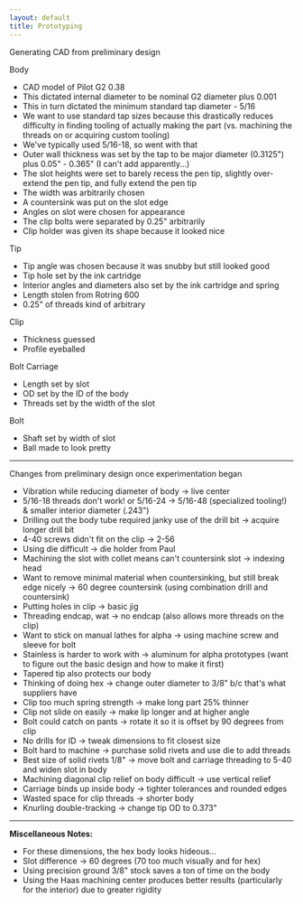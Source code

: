 ```yaml
---
layout: default
title: Prototyping
---
```


Generating CAD from preliminary design 

Body 

- CAD model of Pilot G2 0.38 
- This dictated internal diameter to be nominal G2 diameter plus 0.001 
- This in turn dictated the minimum standard tap diameter - 5/16 
- We want to use standard tap sizes because this drastically reduces difficulty in finding tooling of actually making the part (vs. machining the threads on or acquiring custom tooling) 
- We've typically used 5/16-18, so went with that 
- Outer wall thickness was set by the tap to be major diameter (0.3125") plus 0.05" - 0.365" (I can't add apparently...) 
- The slot heights were set to barely recess the pen tip, slightly over-extend the pen tip, and fully extend the pen tip
- The width was arbitrarily chosen 
- A countersink was put on the slot edge 
- Angles on slot were chosen for appearance 
- The clip bolts were separated by 0.25" arbitrarily 
- Clip holder was given its shape because it looked nice 

Tip 

- Tip angle was chosen because it was snubby but still looked good 
- Tip hole set by the ink cartridge 
- Interior angles and diameters also set by the ink cartridge and spring 
- Length stolen from Rotring 600 
- 0.25" of threads kind of arbitrary 

Clip 

- Thickness guessed 
- Profile eyeballed 

Bolt Carriage 

- Length set by slot 
- OD set by the ID of the body 
- Threads set by the width of the slot 

Bolt 

- Shaft set by width of slot 
- Ball made to look pretty 

* * *

Changes from preliminary design once experimentation began

- Vibration while reducing diameter of body -\> live center 
- 5/16-18 threads don't work! or 5/16-24 -\> 5/16-48 (specialized tooling!) & smaller interior diameter (.243") 
- Drilling out the body tube required janky use of the drill bit -\> acquire longer drill bit 
- 4-40 screws didn't fit on the clip -\> 2-56 
- Using die difficult -\> die holder from Paul 
- Machining the slot with collet means can't countersink slot -\> indexing head 
- Want to remove minimal material when countersinking, but still break edge nicely -\> 60 degree countersink (using combination drill and countersink) 
- Putting holes in clip -\> basic jig
- Threading endcap, wat -\> no endcap (also allows more threads on the clip) 
- Want to stick on manual lathes for alpha -\> using machine screw and sleeve for bolt 
- Stainless is harder to work with -\> aluminum for alpha prototypes (want to figure out the basic design and how to make it first) 
- Tapered tip also protects our body 
- Thinking of doing hex -\> change outer diameter to 3/8" b/c that's what suppliers have
- Clip too much spring strength -\> make long part 25% thinner
- Clip not slide on easily -\> make lip longer and at higher angle
- Bolt could catch on pants -\> rotate it so it is offset by 90 degrees from clip
- No drills for ID -\> tweak dimensions to fit closest size 
- Bolt hard to machine -\> purchase solid rivets and use die to add threads 
- Best size of solid rivets 1/8" -\> move bolt and carriage threading to 5-40 and widen slot in body 
- Machining diagonal clip relief on body difficult -\> use vertical relief 
- Carriage binds up inside body -\> tighter tolerances and rounded edges 
- Wasted space for clip threads -\> shorter body 
- Knurling double-tracking -\> change tip OD to 0.373" 

* * *
**Miscellaneous Notes:**

- For these dimensions, the hex body looks hideous...
- Slot difference -\> 60 degrees (70 too much visually and for hex)
- Using precision ground 3/8" stock saves a ton of time on the body
- Using the Haas machining center produces better results (particularly for the interior) due to greater rigidity
